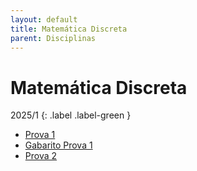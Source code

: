 ```yaml
---
layout: default
title: Matemática Discreta
parent: Disciplinas
---
```


# Matemática Discreta

2025/1
{: .label .label-green }

- [Prova 1](2025/1/prova1.pdf)
- [Gabarito Prova 1](2025/1/gabarito_prova1.pdf)
- [Prova 2](2025/1/prova2.pdf)
